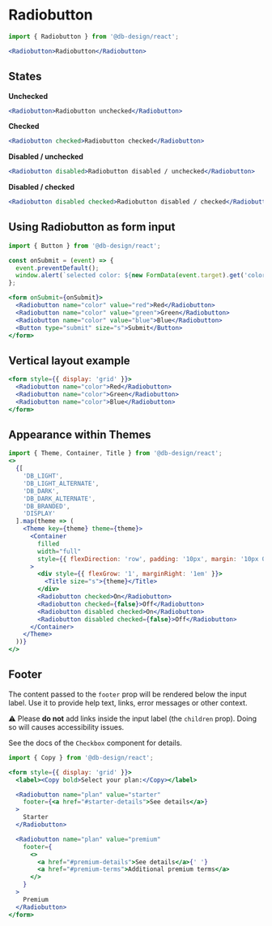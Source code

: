 # Radiobutton

```js
import { Radiobutton } from '@db-design/react';
```

```jsx
<Radiobutton>Radiobutton</Radiobutton>
```

## States

**Unchecked**
```jsx
<Radiobutton>Radiobutton unchecked</Radiobutton>
```

**Checked**
```jsx
<Radiobutton checked>Radiobutton checked</Radiobutton>
```

**Disabled / unchecked**
```jsx
<Radiobutton disabled>Radiobutton disabled / unchecked</Radiobutton>
```

**Disabled / checked**
```jsx
<Radiobutton disabled checked>Radiobutton disabled / checked</Radiobutton>
```

## Using Radiobutton as form input 
```jsx
import { Button } from '@db-design/react';

const onSubmit = (event) => {
  event.preventDefault();
  window.alert(`selected color: ${new FormData(event.target).get('color')}`);
};

<form onSubmit={onSubmit}>
  <Radiobutton name="color" value="red">Red</Radiobutton>
  <Radiobutton name="color" value="green">Green</Radiobutton>
  <Radiobutton name="color" value="blue">Blue</Radiobutton>
  <Button type="submit" size="s">Submit</Button>
</form>
```

## Vertical layout example
```jsx
<form style={{ display: 'grid' }}>
  <Radiobutton name="color">Red</Radiobutton>
  <Radiobutton name="color">Green</Radiobutton>
  <Radiobutton name="color">Blue</Radiobutton>
</form>
```

## Appearance within Themes

```jsx noeditor
import { Theme, Container, Title } from '@db-design/react';
<>
  {[
    'DB_LIGHT',
    'DB_LIGHT_ALTERNATE',
    'DB_DARK',
    'DB_DARK_ALTERNATE',
    'DB_BRANDED',
    'DISPLAY'
  ].map(theme => (
    <Theme key={theme} theme={theme}>
      <Container 
        filled 
        width="full" 
        style={{ flexDirection: 'row', padding: '10px', margin: '10px 0' }}
      >
        <div style={{ flexGrow: '1', marginRight: '1em' }}>
          <Title size="s">{theme}</Title>
        </div>
        <Radiobutton checked>On</Radiobutton>
        <Radiobutton checked={false}>Off</Radiobutton>
        <Radiobutton disabled checked>On</Radiobutton>
        <Radiobutton disabled checked={false}>Off</Radiobutton>
      </Container>
    </Theme>
  ))}
</>
```

## Footer

The content passed to the `footer` prop will be rendered below the input label. 
Use it to provide help text, links, error messages or other context.

⚠ Please **do not** add links inside the input label (the `children` prop). Doing so will causes accessibility issues.

See the docs of the `Checkbox` component for details.

```jsx
import { Copy } from '@db-design/react';

<form style={{ display: 'grid' }}>
  <label><Copy bold>Select your plan:</Copy></label>

  <Radiobutton name="plan" value="starter"
    footer={<a href="#starter-details">See details</a>}
  >
    Starter
  </Radiobutton>

  <Radiobutton name="plan" value="premium"
    footer={
      <>
        <a href="#premium-details">See details</a>{' '}
        <a href="#premium-terms">Additional premium terms</a>
      </>
    }
  >
    Premium
  </Radiobutton>
</form>
```

